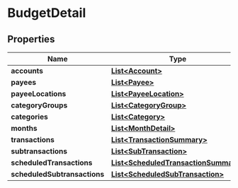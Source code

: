 # BudgetDetail

## Properties
Name | Type | Description | Notes
------------ | ------------- | ------------- | -------------
**accounts** | [**List&lt;Account&gt;**](Account.md) |  |  [optional]
**payees** | [**List&lt;Payee&gt;**](Payee.md) |  |  [optional]
**payeeLocations** | [**List&lt;PayeeLocation&gt;**](PayeeLocation.md) |  |  [optional]
**categoryGroups** | [**List&lt;CategoryGroup&gt;**](CategoryGroup.md) |  |  [optional]
**categories** | [**List&lt;Category&gt;**](Category.md) |  |  [optional]
**months** | [**List&lt;MonthDetail&gt;**](MonthDetail.md) |  |  [optional]
**transactions** | [**List&lt;TransactionSummary&gt;**](TransactionSummary.md) |  |  [optional]
**subtransactions** | [**List&lt;SubTransaction&gt;**](SubTransaction.md) |  |  [optional]
**scheduledTransactions** | [**List&lt;ScheduledTransactionSummary&gt;**](ScheduledTransactionSummary.md) |  |  [optional]
**scheduledSubtransactions** | [**List&lt;ScheduledSubTransaction&gt;**](ScheduledSubTransaction.md) |  |  [optional]
